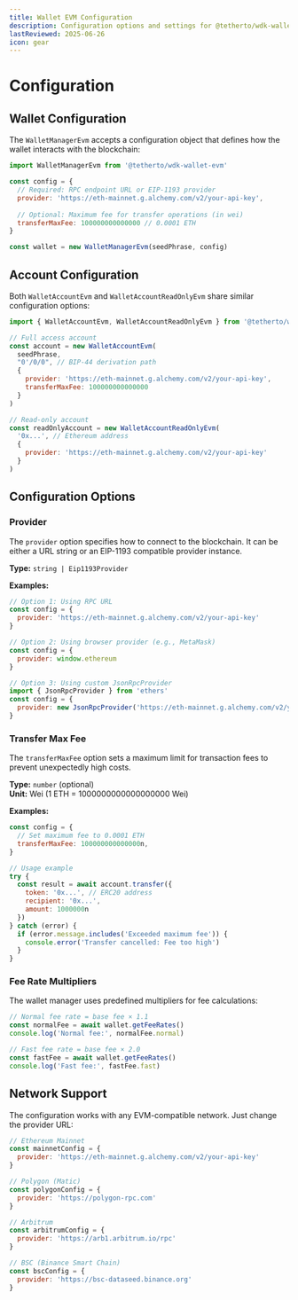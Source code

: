 ```yaml
---
title: Wallet EVM Configuration
description: Configuration options and settings for @tetherto/wdk-wallet-evm
lastReviewed: 2025-06-26
icon: gear
---
```


# Configuration

## Wallet Configuration

The `WalletManagerEvm` accepts a configuration object that defines how the wallet interacts with the blockchain:

```javascript
import WalletManagerEvm from '@tetherto/wdk-wallet-evm'

const config = {
  // Required: RPC endpoint URL or EIP-1193 provider
  provider: 'https://eth-mainnet.g.alchemy.com/v2/your-api-key',
  
  // Optional: Maximum fee for transfer operations (in wei)
  transferMaxFee: 100000000000000 // 0.0001 ETH
}

const wallet = new WalletManagerEvm(seedPhrase, config)
```

## Account Configuration

Both `WalletAccountEvm` and `WalletAccountReadOnlyEvm` share similar configuration options:

```javascript
import { WalletAccountEvm, WalletAccountReadOnlyEvm } from '@tetherto/wdk-wallet-evm'

// Full access account
const account = new WalletAccountEvm(
  seedPhrase,
  "0'/0/0", // BIP-44 derivation path
  {
    provider: 'https://eth-mainnet.g.alchemy.com/v2/your-api-key',
    transferMaxFee: 100000000000000
  }
)

// Read-only account
const readOnlyAccount = new WalletAccountReadOnlyEvm(
  '0x...', // Ethereum address
  {
    provider: 'https://eth-mainnet.g.alchemy.com/v2/your-api-key'
  }
)
```

## Configuration Options

### Provider

The `provider` option specifies how to connect to the blockchain. It can be either a URL string or an EIP-1193 compatible provider instance.

**Type:** `string | Eip1193Provider`

**Examples:**

```javascript
// Option 1: Using RPC URL
const config = {
  provider: 'https://eth-mainnet.g.alchemy.com/v2/your-api-key'
}

// Option 2: Using browser provider (e.g., MetaMask)
const config = {
  provider: window.ethereum
}

// Option 3: Using custom JsonRpcProvider
import { JsonRpcProvider } from 'ethers'
const config = {
  provider: new JsonRpcProvider('https://eth-mainnet.g.alchemy.com/v2/your-api-key')
}
```

### Transfer Max Fee

The `transferMaxFee` option sets a maximum limit for transaction fees to prevent unexpectedly high costs.

**Type:** `number` (optional)  
**Unit:** Wei (1 ETH = 1000000000000000000 Wei)

**Examples:**

```javascript
const config = {
  // Set maximum fee to 0.0001 ETH
  transferMaxFee: 100000000000000n,
}

// Usage example
try {
  const result = await account.transfer({
    token: '0x...', // ERC20 address
    recipient: '0x...',
    amount: 1000000n
  })
} catch (error) {
  if (error.message.includes('Exceeded maximum fee')) {
    console.error('Transfer cancelled: Fee too high')
  }
}
```

### Fee Rate Multipliers

The wallet manager uses predefined multipliers for fee calculations:

```javascript
// Normal fee rate = base fee × 1.1
const normalFee = await wallet.getFeeRates()
console.log('Normal fee:', normalFee.normal)

// Fast fee rate = base fee × 2.0
const fastFee = await wallet.getFeeRates()
console.log('Fast fee:', fastFee.fast)
```

## Network Support

The configuration works with any EVM-compatible network. Just change the provider URL:

```javascript
// Ethereum Mainnet
const mainnetConfig = {
  provider: 'https://eth-mainnet.g.alchemy.com/v2/your-api-key'
}

// Polygon (Matic)
const polygonConfig = {
  provider: 'https://polygon-rpc.com'
}

// Arbitrum
const arbitrumConfig = {
  provider: 'https://arb1.arbitrum.io/rpc'
}

// BSC (Binance Smart Chain)
const bscConfig = {
  provider: 'https://bsc-dataseed.binance.org'
}
```

